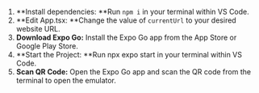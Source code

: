1. **Install dependencies: **Run `npm i` in your terminal within VS Code.
2. **Edit App.tsx: **Change the value of `currentUrl` to your desired website URL.
3. **Download Expo Go:** Install the Expo Go app from the App Store or Google Play Store.
4. **Start the Project: **Run npx expo start in your terminal within VS Code.
5. **Scan QR Code:** Open the Expo Go app and scan the QR code from the terminal to open the emulator.
